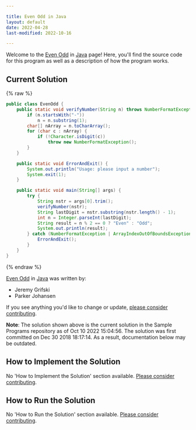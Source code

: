```yaml
---

title: Even Odd in Java
layout: default
date: 2022-04-28
last-modified: 2022-10-16

---
```


Welcome to the [Even Odd](https://sampleprograms.io/projects/even-odd) in [Java](https://sampleprograms.io/languages/java) page! Here, you'll find the source code for this program as well as a description of how the program works.

## Current Solution

{% raw %}

```java
public class EvenOdd {
    public static void verifyNumber(String n) throws NumberFormatException {
        if (n.startsWith("-"))
            n = n.substring(1);
        char[] nArray = n.toCharArray();
        for (char c : nArray) {
            if (!Character.isDigit(c))
                throw new NumberFormatException();
        }
    }

    public static void ErrorAndExit() {
        System.out.println("Usage: please input a number");
        System.exit(1);
    }

    public static void main(String[] args) {
        try {
            String nstr = args[0].trim();
            verifyNumber(nstr);
            String lastDigit = nstr.substring(nstr.length() - 1);
            int n = Integer.parseInt(lastDigit);
            String result = n % 2 == 0 ? "Even" : "Odd";
            System.out.println(result);
        } catch (NumberFormatException | ArrayIndexOutOfBoundsException | StringIndexOutOfBoundsException e) {
            ErrorAndExit();
        }
    }
}
```

{% endraw %}

[Even Odd](https://sampleprograms.io/projects/even-odd) in [Java](https://sampleprograms.io/languages/java) was written by:

- Jeremy Grifski
- Parker Johansen

If you see anything you'd like to change or update, [please consider contributing](https://github.com/TheRenegadeCoder/sample-programs).

**Note**: The solution shown above is the current solution in the Sample Programs repository as of Oct 10 2022 15:04:56. The solution was first committed on Dec 30 2018 18:17:14. As a result, documentation below may be outdated.

## How to Implement the Solution

No 'How to Implement the Solution' section available. [Please consider contributing](https://github.com/TheRenegadeCoder/sample-programs-website).

## How to Run the Solution

No 'How to Run the Solution' section available. [Please consider contributing](https://github.com/TheRenegadeCoder/sample-programs-website).